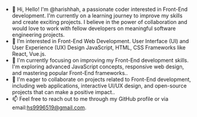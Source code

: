 - 👋 Hi, Hello! I'm @harishhah, a passionate coder interested in Front-End development. I'm currently on a learning journey to improve my skills and create exciting projects. I believe in the power of collaboration and would love to work with fellow developers on meaningful software engineering projects.
- 👀 I’m interested in Front-End Web Development.
User Interface (UI) and User Experience (UX) Design
JavaScript, HTML, CSS
Frameworks like React, Vue.js.
- 🌱 I'm currently focusing on improving my Front-End development skills. I'm exploring advanced JavaScript concepts, responsive web design, and mastering popular Front-End frameworks..
- 💞️ I'm eager to collaborate on projects related to Front-End development, including web applications, interactive UI/UX design, and open-source projects that can make a positive impact..
- 📫 Feel free to reach out to me through my GitHub profile or via email:hs9996519@gmail.com.

<!---
harishhah/harishhah is a ✨ special ✨ repository because its `README.md` (this file) appears on your GitHub profile.
You can click the Preview link to take a look at your changes.
--->
